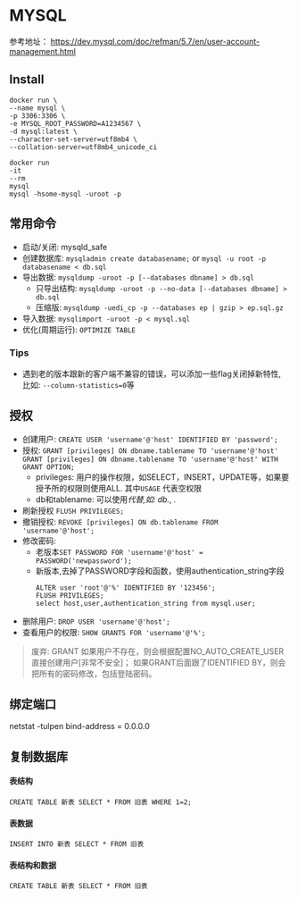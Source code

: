 # MYSQL
 参考地址：
https://dev.mysql.com/doc/refman/5.7/en/user-account-management.html
## Install
```Server
docker run \
--name mysql \
-p 3306:3306 \
-e MYSQL_ROOT_PASSWORD=A1234567 \
-d mysql:latest \
--character-set-server=utf8mb4 \
--collation-server=utf8mb4_unicode_ci
```
```
docker run 
-it
--rm
mysql
mysql -hsome-mysql -uroot -p
```
## 常用命令
- 启动/关闭: mysqld_safe
- 创建数据库: `mysqladmin create databasename;` or `mysql -u root -p databasename < db.sql`
- 导出数据: `mysqldump -uroot -p [--databases dbname] > db.sql`
  - 只导出结构: `mysqldump -uroot -p --no-data [--databases dbname] > db.sql`
  - 压缩版: `mysqldump -uedi_cp -p --databases ep | gzip > ep.sql.gz`
- 导入数据: `mysqlimport -uroot -p < mysql.sql`
- 优化(周期运行): `OPTIMIZE TABLE`
### Tips
- 遇到老的版本跟新的客户端不兼容的错误，可以添加一些flag关闭掉新特性, 比如: `--column-statistics=0`等
## 授权
- 创建用户: `CREATE USER 'username'@'host' IDENTIFIED BY 'password';`
- 授权: 
    `GRANT [privileges] ON dbname.tablename TO 'username'@'host'`
    `GRANT [privileges] ON dbname.tablename TO 'username'@'host' WITH GRANT OPTION;`
    - privileges: 用户的操作权限，如SELECT，INSERT，UPDATE等，如果要授予所的权限则使用ALL. 其中`USAGE` 代表空权限
    - db和tablename: 可以使用*代替,如: db.*, *.* 
- 刷新授权
    `FLUSH PRIVILEGES;`
- 撤销授权: `REVOKE [privileges] ON db.tablename FROM 'username'@'host';`
- 修改密码: 
  - 老版本`SET PASSWORD FOR 'username'@'host' = PASSWORD('newpassword');`
  - 新版本,去掉了PASSWORD字段和函数，使用authentication_string字段
    ```
    ALTER user 'root'@'%' IDENTIFIED BY '123456';
    FLUSH PRIVILEGES;
    select host,user,authentication_string from mysql.user;
    ```
- 删除用户: `DROP USER 'username'@'host';`
- 查看用户的权限: `SHOW GRANTS FOR 'username'@'%';`
> 废弃: GRANT 如果用户不存在，则会根据配置NO_AUTO_CREATE_USER直接创建用户[非常不安全]； 如果GRANT后面跟了IDENTIFIED BY，则会把所有的密码修改，包括登陆密码。
## 绑定端口
netstat -tulpen
bind-address = 0.0.0.0
## 复制数据库
#### 表结构
`CREATE TABLE 新表 SELECT * FROM 旧表 WHERE 1=2;`
#### 表数据
`INSERT INTO 新表 SELECT * FROM 旧表`
#### 表结构和数据
`CREATE TABLE 新表 SELECT * FROM 旧表`

